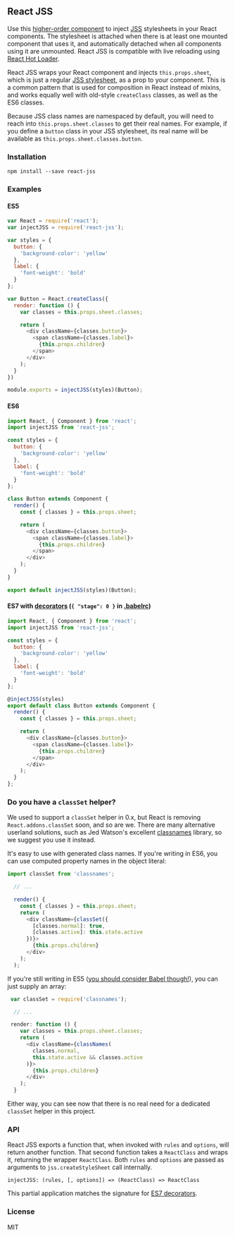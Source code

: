 ## React JSS

Use this [higher-order component](https://medium.com/@dan_abramov/mixins-are-dead-long-live-higher-order-components-94a0d2f9e750) to inject [JSS](https://github.com/jsstyles/jss) stylesheets in your React components. The stylesheet is attached when there is at least one mounted component that uses it, and automatically detached when all components using it are unmounted. React JSS is compatible with live reloading using [React Hot Loader](https://github.com/gaearon/react-hot-loader).


React JSS wraps your React component and injects `this.props.sheet`, which is just a regular [JSS stylesheet](https://github.com/jsstyles/jss), as a prop to your component. This is a common pattern that is used for composition in React instead of mixins, and works equally well with old-style `createClass` classes, as well as the ES6 classes.

Because JSS class names are namespaced by default, you will need to reach into `this.props.sheet.classes` to get their real names. For example, if you define a `button` class in your JSS stylesheet, its real name will be available as `this.props.sheet.classes.button`.

### Installation

```
npm install --save react-jss
```

### Examples

#### ES5

```js
var React = require('react');
var injectJSS = require('react-jss');

var styles = {
  button: {
    'background-color': 'yellow'
  },
  label: {
    'font-weight': 'bold'
  }
};

var Button = React.createClass({
  render: function () {
    var classes = this.props.sheet.classes;

    return (
      <div className={classes.button}>
        <span className={classes.label}>
          {this.props.children}
        </span>
      </div>
    );
  }
})

module.exports = injectJSS(styles)(Button);
```

#### ES6

```js
import React, { Component } from 'react';
import injectJSS from 'react-jss';

const styles = {
  button: {
    'background-color': 'yellow'
  },
  label: {
    'font-weight': 'bold'
  }
};

class Button extends Component {
  render() {
    const { classes } = this.props.sheet;

    return (
      <div className={classes.button}>
        <span className={classes.label}>
          {this.props.children}
        </span>
      </div>
    );
  }
}

export default injectJSS(styles)(Button);
```

#### ES7 with [decorators](https://github.com/wycats/javascript-decorators) (`{ "stage": 0 }` in [.babelrc](https://babeljs.io/docs/usage/babelrc/))

```js
import React, { Component } from 'react';
import injectJSS from 'react-jss';

const styles = {
  button: {
    'background-color': 'yellow'
  },
  label: {
    'font-weight': 'bold'
  }
};

@injectJSS(styles)
export default class Button extends Component {
  render() {
    const { classes } = this.props.sheet;

    return (
      <div className={classes.button}>
        <span className={classes.label}>
          {this.props.children}
        </span>
      </div>
    );
  }
};
```

### Do you have a `classSet` helper?

We used to support a `classSet` helper in 0.x, but React is removing `React.addons.classSet` soon, and so are we. There are many alternative userland solutions, such as Jed Watson's excellent [classnames](https://github.com/JedWatson/classnames) library, so we suggest you use it instead.

It's easy to use with generated class names. If you're writing in ES6, you can use computed property names in the object literal:

```js
import classSet from 'classnames';

  // ...

  render() {
    const { classes } = this.props.sheet;
    return (
      <div className={classSet({
        [classes.normal]: true,
        [classes.active]: this.state.active
      })}>
        {this.props.children}
      </div>
    );
  );
```

If you're still writing in ES5 ([you should consider Babel though!](https://babeljs.io/)), you can just supply an array:

```js
 var classSet = require('classnames');

  // ...

 render: function () {
    var classes = this.props.sheet.classes;
    return (
      <div className={classNames(
        classes.normal,
        this.state.active && classes.active
      )}>
        {this.props.children}
      </div>
    );
  }
```

Either way, you can see now that there is no real need for a dedicated `classSet` helper in this project.

### API

React JSS exports a function that, when invoked with `rules` and `options`, will return another function. That second function takes a `ReactClass` and wraps it, returning the wrapper `ReactClass`. Both `rules` and `options` are passed as arguments to `jss.createStyleSheet` call internally.

```
injectJSS: (rules, [, options]) => (ReactClass) => ReactClass
```

This partial application matches the signature for [ES7 decorators](https://github.com/wycats/javascript-decorators).

### License

MIT
